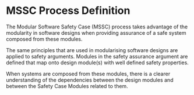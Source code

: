 # MSSC Process Definition

The Modular Software Safety Case (MSSC) process takes advantage of the modularity in software designs when providing assurance of a safe system composed from these modules.

The same principles that are used in modularising software designs are applied to safety arguments. Modules in the safety assurance argument are defined that map onto design module(s) with well defined safety properties.

When systems are composed from these modules, there is a clearer understanding of the dependencies between the design modules and between the Safety Case Modules related to them.
